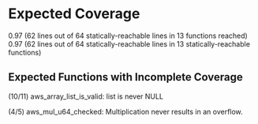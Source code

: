 # Expected Coverage 

0.97 (62 lines out of 64 statically-reachable lines in 13 functions reached)
0.97 (62 lines out of 64 statically-reachable lines in 13 statically-reachable functions)

## Expected Functions with Incomplete Coverage 

(10/11)	aws_array_list_is_valid: list is never NULL

(4/5) aws_mul_u64_checked: Multiplication never results in an overflow. 